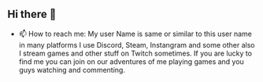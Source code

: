 ## Hi there 👋

- 📫 How to reach me: My user Name is same or similar to this user name in many platforms I use Discord, Steam, Instangram and some other also I stream games and other stuff on Twitch sometimes. If you are lucky to find me you can join on our adventures of me playing games and you guys watching and commenting.
<!--
**Maksud200418/Maksud200418** is a ✨ _special_ ✨ repository because its `README.md` (this file) appears on your GitHub profile.

Here are some ideas to get you started:

- 🔭 I’m currently working on ...
- 🌱 I’m currently learning ...
- 👯 I’m looking to collaborate on ...
- 🤔 I’m looking for help with ...
- 💬 Ask me about ...
- 📫 How to reach me: ...
- 😄 Pronouns: ...
- ⚡ Fun fact: ...
-->

